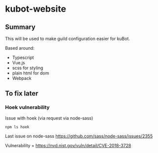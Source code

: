 # kubot-website

## Summary

This will be used to make guild configuration easier for kuBot.

Based around:

* Typescript
* Vue.js
* scss for styling
* plain html for dom
* Webpack

## To fix later

### Hoek vulnerability

Issue with hoek (via request via node-sass)

```npm
npm ls hoek
```

Last issue on node-sass
<https://github.com/sass/node-sass/issues/2355>

Vulnerability =
<https://nvd.nist.gov/vuln/detail/CVE-2018-3728>
